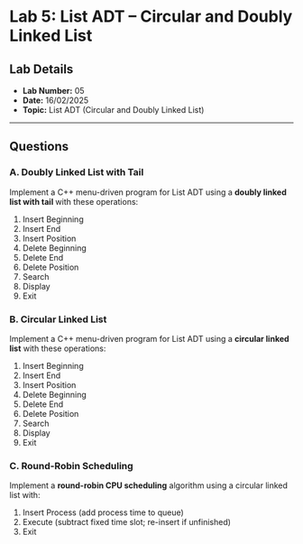 # Lab 5: List ADT – Circular and Doubly Linked List

## Lab Details
- **Lab Number:** 05
- **Date:** 16/02/2025
- **Topic:** List ADT (Circular and Doubly Linked List)

---

## Questions

### A. Doubly Linked List with Tail
Implement a C++ menu-driven program for List ADT using a **doubly linked list with tail** with these operations:
1. Insert Beginning
2. Insert End
3. Insert Position
4. Delete Beginning
5. Delete End
6. Delete Position
7. Search
8. Display
9. Exit

### B. Circular Linked List
Implement a C++ menu-driven program for List ADT using a **circular linked list** with these operations:
1. Insert Beginning
2. Insert End
3. Insert Position
4. Delete Beginning
5. Delete End
6. Delete Position
7. Search
8. Display
9. Exit

### C. Round-Robin Scheduling
Implement a **round-robin CPU scheduling** algorithm using a circular linked list with:
1. Insert Process (add process time to queue)
2. Execute (subtract fixed time slot; re-insert if unfinished)
3. Exit

